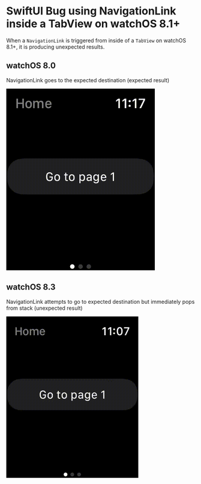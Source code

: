 #  SwiftUI Bug using NavigationLink inside a TabView on watchOS 8.1+
When a `NavigationLink` is triggered from inside of a `TabView` on watchOS 8.1+, it is producing unexpected results.

## watchOS 8.0
NavigationLink goes to the expected destination (expected result)

![Alt Text](https://github.com/mattasaminew/watchos-navlink-swiftui-bug/blob/main/watchOS%208.0%20Simulator.gif)

## watchOS 8.3
NavigationLink attempts to go to expected destination but immediately pops from stack (unexpected result)

![Alt Text](https://github.com/mattasaminew/watchos-navlink-swiftui-bug/blob/main/watchOS%208.3%20Simulator.gif)
